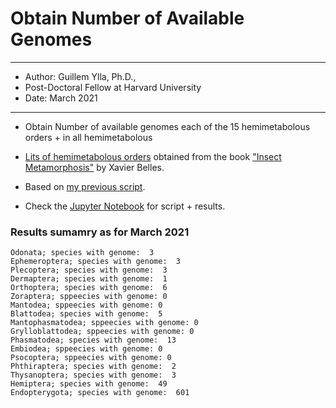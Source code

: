 # Obtain Number of Available Genomes


----------
- Author: Guillem Ylla, Ph.D.,
 - Post-Doctoral Fellow at Harvard University
- Date: March 2021
-----------

- Obtain Number of available genomes each of the 15 hemimetabolous orders + in all hemimetabolous

- [Lits of hemimetabolous orders](Hemimetabolous_orders.txt) obtained from the book ["Insect Metamorphosis"](https://www.elsevier.com/books/insect-metamorphosis/belles/978-0-12-813020-9) by Xavier Belles.

- Based on [my previous script](https://github.com/guillemylla/Number_genomes_available_in_NCBI).

- Check the [Jupyter Notebook](Get_Available_Genomes_by_lienage.ipynb) for script + results.

### Results sumamry as for March 2021 

```
Odonata; species with genome:  3
Ephemeroptera; species with genome:  3
Plecoptera; species with genome:  3
Dermaptera; species with genome:  1
Orthoptera; species with genome:  6
Zoraptera; sppeecies with genome: 0
Mantodea; sppeecies with genome: 0
Blattodea; species with genome:  5
Mantophasmatodea; sppeecies with genome: 0
Grylloblattodea; sppeecies with genome: 0
Phasmatodea; species with genome:  13
Embiodea; sppeecies with genome: 0
Psocoptera; sppeecies with genome: 0
Phthiraptera; species with genome:  2
Thysanoptera; species with genome:  3
Hemiptera; species with genome:  49
Endopterygota; species with genome:  601

```
